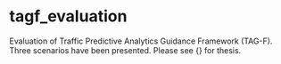 # tagf_evaluation
 Evaluation of Traffic Predictive Analytics Guidance Framework (TAG-F). Three scenarios have been presented. Please see {} for thesis.

